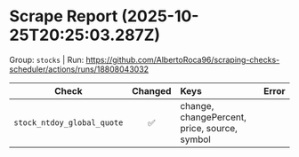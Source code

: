# Scrape Report (2025-10-25T20:25:03.287Z)

Group: `stocks`  |  Run: https://github.com/AlbertoRoca96/scraping-checks-scheduler/actions/runs/18808043032

| Check | Changed | Keys | Error |
|---|:---:|:--|:--|
| `stock_ntdoy_global_quote` | ✅ | change, changePercent, price, source, symbol |  |
